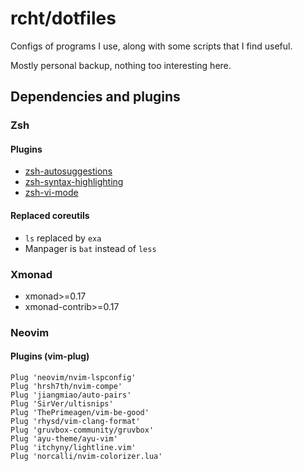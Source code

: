 # rcht/dotfiles

Configs of programs I use, along with some scripts that I find useful.

Mostly personal backup, nothing too interesting here.

## Dependencies and plugins

### Zsh

#### Plugins

- [zsh-autosuggestions](https://github.com/zsh-users/zsh-autosuggestions)
- [zsh-syntax-highlighting](https://github.com/zsh-users/zsh-syntax-highlighting/)
- [zsh-vi-mode](https://github.com/jeffreytse/zsh-vi-mode)

#### Replaced coreutils

- `ls` replaced by `exa`
- Manpager is `bat` instead of `less`

### Xmonad 

- xmonad>=0.17
- xmonad-contrib>=0.17

### Neovim

#### Plugins (vim-plug)

```
Plug 'neovim/nvim-lspconfig'
Plug 'hrsh7th/nvim-compe'
Plug 'jiangmiao/auto-pairs'
Plug 'SirVer/ultisnips'
Plug 'ThePrimeagen/vim-be-good'
Plug 'rhysd/vim-clang-format'
Plug 'gruvbox-community/gruvbox'
Plug 'ayu-theme/ayu-vim'
Plug 'itchyny/lightline.vim'
Plug 'norcalli/nvim-colorizer.lua'
```
